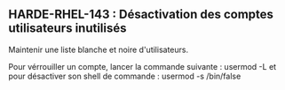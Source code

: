 ## HARDE-RHEL-143 : Désactivation des comptes utilisateurs inutilisés

Maintenir une liste blanche et noire d'utilisateurs.


Pour vérrouiller un compte, lancer la commande suivante :
usermod -L <compte>
et pour désactiver son shell de commande :
usermod -s /bin/false <compte>


